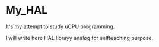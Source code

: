# My_HAL

It's my attempt to study uCPU programming. 

I will write here HAL librayy analog for selfteaching purpose. 
